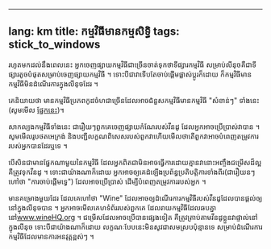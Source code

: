 
---
lang: km
title: កម្មវិធី​​មាន​កម្មសិទ្ធិ​
tags: stick_to_windows
---

រហូត​មក​ដល់​​​នឹង​ពេល​នេះ​ អ្នក​ចេញ​​ផ្សាយ​កម្មវិធី​​ជា​ច្រើន​ចាត់​ទុក​ថា​ទី​ផ្សារ​​​កម្មវិធី​ ​សម្រាប់​​​លីនុច​ គឺ​ជា​ទី​ផ្សារ​តូច​បំផុត​សម្រាប់​​​ចេញ​​​ផ្សាយ​​កម្មវិធី​ ។ ទោះ​បី​ជា​​វាទើប​តែ​ចាប់ផ្ដើម​ផ្លាស់ប្ដូរ​ក៏​ដោយ ក៏​កម្មវិធី​មាន​កម្មវិធី​មិន​ដំណើរការ​ក្នុង​លីនុច​ដែរ ។

គេ​និយាយ​ថា​  មាន​កម្មវិធីប្រភព​កូដ​ចំហ​ជា​ច្រើន​​ដែល​អាច​ជំនួស​កម្មវិធី​មាន​កម្មវិធី​​ "សំខាន់ៗ​" ​ទាំង​នេះ​ (សូម​មើល <a href="/items/warez">ផ្នែក​នេះ​</a>)។

សាក​ល្បង​កម្មវិធី​ទាំង​នេះ​ ជា​រឿយៗ​​ពួក​គេ​ចេញ​ផ្សាយ​​​កំណែ​របស់​​វីន​ដូ ដែល​អ្នក​អាច​ប្រើ​ប្រាស់​​វា​បាន​ ។  សូម​មើលរូប​ថត​អេក្រង់ និង​បញ្ជី​​​​លក្ខណ​ពិសេស​របស់​ពួកវា​ ហើយ​មើល​ថា​តើ​ពួក​វា​អាច​បំពេញ​តម្រូវ​ការ​របស់​អ្នក​បាន​ដែរ​ឬទេ ។

បើ​សិន​ជា​​មាន​ផ្នែក​ណា​មួយ​នៃ​កម្មវិធី​ ដែល​អ្នក​ពិត​ជា​មិន​អាច​ធ្វើ​ការ​ដោយ​គ្មាន​វានោះ​ អញ្ចឹង​​​ជម្រើស​ដ៏​ល្អ​គឺ​ត្រូវ​​ទុក​​វីន​ដូ ។ ទោះ​ជា​​យ៉ាង​ណា​ក៏​ដោយ​ អ្នក​អាច​ឲ្យ​គេ​ដំឡើង​ប្រព័ន្ធ​ប្រតិបត្តិការទាំង​ពីរ​ (ជារឿយ​នៗ​ហៅ​ថា​ "ការ​ចាប់​ផ្តើម​ទ្វេ") ដែល​អាច​ប្រើ​ប្រាស់ ​ដើម្បី​បំពេញ​​តម្រូវ​​ការ​របស់​អ្នក ។


​មាន​គម្រោង​មួយដែរ​ ​ដែល​គេ​ហៅ​ថា​ "Wine" ដែល​អាច​ឲ្យ​​​ដំណើរ​ការ​​កម្មវិធី​របស់​​វីនដូ ​ដែល​បាន​ផ្តល់​​ឲ្យ​​នៅ​ក្នុង​​​លីនុច​​បាន​ ។ អ្នក​អាច​មើល​គេហ​ទំព័រ​របស់​ពួក​គេ​ ដែល​​រាយ​កម្មវិធី​​ដែល​ឆប​គ្នា នៅ<a href="http://www.winehq.org">www.wineHQ.org</a> ។ ជម្រើស​ដែល​អាច​ប្រើ​បាន​ផ្សេង​ទៀត ​គឺ​ត្រូវត្រាប់​តាម​វីន​ដូ​ខ្លួន​វា​ផ្ទាល់​នៅក្នុង​​លីនុច​ ទោះ​បី​ជា​​យ៉ាង​ណាក៏​ដោយ លក្ខណៈ​បែប​នេះ​មិន​សូវ​ជា​សម​ស្របប៉ុន្មាន​ទេ​ សម្រាប់​​​ដំណើរ​ការ​កម្មវិធី​ដែល​មាន​​​​ការ​អនវុត្ត​​ខ្ពស់ៗ​ ។


